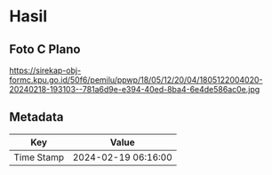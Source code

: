 # Hasil

## Foto C Plano

https://sirekap-obj-formc.kpu.go.id/50f6/pemilu/ppwp/18/05/12/20/04/1805122004020-20240218-193103--781a6d9e-e394-40ed-8ba4-6e4de586ac0e.jpg


## Metadata

| Key        | Value               |
| ---------- | ------------------- |
| Time Stamp | 2024-02-19 06:16:00 |




